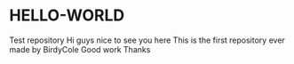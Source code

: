 # HELLO-WORLD
Test repository
Hi guys nice to see you here
This is the first repository ever made by BirdyCole
Good work
Thanks

